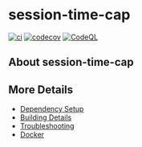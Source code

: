 # session-time-cap

[![ci](https://github.com/Jofagi/session-time-cap/actions/workflows/ci.yml/badge.svg)](https://github.com/Jofagi/session-time-cap/actions/workflows/ci.yml)
[![codecov](https://codecov.io/gh/Jofagi/session-time-cap/branch/main/graph/badge.svg)](https://codecov.io/gh/Jofagi/session-time-cap)
[![CodeQL](https://github.com/Jofagi/session-time-cap/actions/workflows/codeql-analysis.yml/badge.svg)](https://github.com/Jofagi/session-time-cap/actions/workflows/codeql-analysis.yml)

## About session-time-cap



## More Details

 * [Dependency Setup](README_dependencies.md)
 * [Building Details](README_building.md)
 * [Troubleshooting](README_troubleshooting.md)
 * [Docker](README_docker.md)

